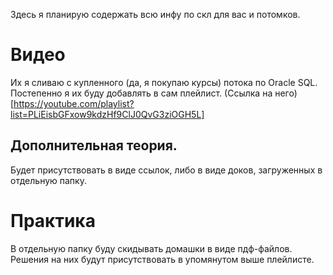 Здесь я планирую содержать всю инфу по скл для вас и потомков.

# Видео
Их я сливаю с купленного (да, я покупаю курсы) потока по Oracle SQL. Постепенно я их буду добавлять в сам плейлист. (Ссылка на него)[https://youtube.com/playlist?list=PLiEisbGFxow9kdzHf9ClJ0QvG3ziOGH5L]

## Дополнительная теория.
Будет присутствовать в виде ссылок, либо в виде доков, загруженных в отдельную папку.

# Практика
В отдельную папку буду скидывать домашки в виде пдф-файлов. Решения на них будут присутствовать в упомянутом выше плейлисте.

